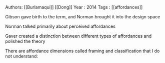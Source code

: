 Authors: [[Burlamaqui]] [[Dong]]
Year   : 2014
Tags   : [[affordances]]

Gibson gave birth to the term, and Norman brought it into the design space

Norman talked primarily about perceived affordances

Gaver created a distinction between different types of affordances and polished the theory

There are affordance dimensions called framing and classification that I do not understand:
